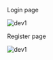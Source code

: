 Login page

![dev1](https://github.com/w-karim/Django-web-dev-projects/assets/121901070/286e1aaf-deea-4cbb-98ed-479b99c0ed89)

Register page

![dev1](https://github.com/w-karim/Django-web-dev-projects/assets/121901070/08cc8546-fd14-47b4-83d7-ab83c3f567f9)
